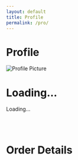 ```yaml
---
layout: default
title: Profile
permalink: /pro/
---
```


# Profile

<div id="profilePage">
  <!-- Profile Section -->
  <div class="profile-container">
    <img id="profilePicture" src="default-avatar.png" alt="Profile Picture">
    <h1 id="profileName">Loading...</h1>
    <p id="profileEmail">Loading...</p>
  </div>

<div id="results" class="results-container"></div>

<div id="results-container"></div>









<style>
.results-container {
  display: flex;
  flex-wrap: wrap;
  gap: 1rem;
  justify-content: center;
  padding: 1rem;
}

.card {
  border: 1px solid #ddd;
  border-radius: 8px;
  padding: 1rem;
  max-width: 300px;
  box-shadow: 0 2px 4px rgba(0, 0, 0, 0.1);
  background-color: #fff;
}

.card h2 {
  margin: 0 0 0.5rem;
  font-size: 1.5rem;
  color: #333;
}

.card p {
  margin: 0.5rem 0;
  font-size: 0.9rem;
  color: #555;
}

.card p strong {
  color: #333;
}

.no-data {
  font-size: 1.2rem;
  color: #666;
  text-align: center;
  margin-top: 2rem;
}


.result-card {
  border: 1px solid #ddd;
  border-radius: 5px;
  padding: 15px;
  margin: 10px 0;
  background: #f9f9f9;
  box-shadow: 0 2px 4px rgba(0, 0, 0, 0.1);
}

.result-card p {
  margin: 5px 0;
}

.result-card strong {
  font-weight: bold;
}

</style>



<style>
  .spinner {
    border: 4px solid #f3f3f3;
    border-top: 4px solid #3498db;
    border-radius: 50%;
    width: 20px;
    height: 20px;
    animation: spin 1s linear infinite;
    margin: 10px auto;
  }

  @keyframes spin {
    0% {
      transform: rotate(0deg);
    }
    100% {
      transform: rotate(360deg);
    }
  }
</style>







<h1>Order Details</h1>
  <div id="results-container">
    <!-- This is where the order details will be displayed -->
  </div>



<script>
  const apiUrl =
    "https://script.google.com/macros/s/AKfycbw7gi9GqPCwPdFBlmpHTn12dEbLtp1Cq1z8IDJoxqYvsEgjE4HmfXKLrJExfdCz6cgQYw/exec";

  // Safely get a field value or return a default if the field is missing or invalid
  function getField(value, fallback = "N/A") {
    return value !== undefined && value !== null ? value : fallback;
  }

  // Display loading state
  function displayLoadingState() {
    const resultsContainer = document.getElementById("results-container");
    if (resultsContainer) {
      resultsContainer.innerHTML =
        '<div class="spinner"></div><p>Loading...</p>';
    } else {
      console.error("results-container not found.");
    }
  }

  // Display error state
  function displayErrorState() {
    const resultsContainer = document.getElementById("results-container");
    if (resultsContainer) {
      resultsContainer.innerHTML = "<p>An error occurred. Please try again later.</p>";
    } else {
      console.error("results-container not found.");
    }
  }

  // Fetch data by email
  async function fetchDataByEmail(email) {
    try {
      displayLoadingState();
      console.log("Fetching data for email:", email);

      const response = await fetch(`${apiUrl}?email=${encodeURIComponent(email)}`);
      if (!response.ok) {
        console.error(`HTTP Error: ${response.status}`);
        throw new Error(`HTTP error! Status: ${response.status}`);
      }

      const rawData = await response.json();
      console.log("Raw API Response:", rawData);

      const results = Array.isArray(rawData) ? rawData : rawData.data || [];
      console.log("Processed Results:", results);

      if (!results || results.length === 0) {
        displayResults([]);
        return;
      }

      displayResults(results);
    } catch (error) {
      console.error("Fetch Error:", error);
      displayErrorState();
    }
  }

  // Display results in the container
  function displayResults(results) {
    const resultsContainer = document.getElementById("results-container");
    if (!resultsContainer) {
      console.error("results-container not found. Cannot display results.");
      return;
    }

    resultsContainer.innerHTML = ""; // Clear previous results

    if (!results || results.length === 0) {
      resultsContainer.innerHTML = "<p>No results found.</p>";
      return;
    }

    // Group results by OrderID
    const groupedResults = results.reduce((acc, result) => {
      const orderId = getField(result.OrderID, "N/A");

      if (!acc[orderId]) {
        acc[orderId] = {
          ...result,
          items: [],
          totalAmount: 0,
        };
      }

      const itemTotal =
        (parseFloat(getField(result.ItemPrice, 0)) || 0) *
        (parseInt(getField(result.ItemQuantity, 0), 10) || 0);

      acc[orderId].items.push({
        itemName: getField(result.ItemName),
        itemQuantity: getField(result.ItemQuantity),
        itemPrice: parseFloat(getField(result.ItemPrice, 0)).toFixed(2),
        itemTotal: itemTotal.toFixed(2),
      });

      acc[orderId].totalAmount += itemTotal;
      return acc;
    }, {});

    // Create and append result cards
    Object.values(groupedResults).forEach((order) => {
      const resultCard = document.createElement("div");
      resultCard.className = "result-card";

      const itemsHTML = order.items
        .map(
          (item) => `
            <p><strong>Item Name:</strong> ${escapeHTML(item.itemName)}</p>
            <p><strong>Item Quantity:</strong> ${escapeHTML(item.itemQuantity)}</p>
            <p><strong>Item Price:</strong> $${escapeHTML(item.itemPrice)}</p>
            <p><strong>Item Total:</strong> $${escapeHTML(item.itemTotal)}</p>
            <hr>`
        )
        .join("");

      resultCard.innerHTML = `
        <p><strong>Order ID:</strong> ${escapeHTML(getField(order.OrderID))}</p>
        <p><strong>Total Amount:</strong> $${parseFloat(
          getField(order.totalAmount, 0)
        ).toFixed(2)}</p>
        <div>${itemsHTML}</div>
        <p><strong>Billing Address:</strong> ${formatAddress(
          order.BillingStreet,
          order.BillingCity,
          order.BillingState,
          order.BillingPostal,
          order.BillingCountry
        )}</p>
        <p><strong>Shipping Address:</strong> ${formatAddress(
          order.ShippingStreet,
          order.ShippingCity,
          order.ShippingState,
          order.ShippingPostal,
          order.ShippingCountry
        )}</p>
        <p><strong>Phone:</strong> ${escapeHTML(getField(order.Phone))}</p>
        <p><strong>Email:</strong> ${escapeHTML(getField(order.Email))}</p>
      `;

      resultsContainer.appendChild(resultCard);
    });
  }

  // Get logged-in user's email from localStorage
  function getLoggedInUserEmail() {
    return localStorage.getItem("userEmail") || null;
  }

  // Fetch data on DOMContentLoaded
  document.addEventListener("DOMContentLoaded", () => {
    const userEmail = getLoggedInUserEmail();
    if (userEmail) {
      console.log("User email found:", userEmail);
      fetchDataByEmail(userEmail);
    } else {
      console.warn("No user email found in localStorage.");
    }
  });
</script>
